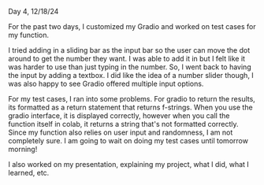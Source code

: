 Day 4, 12/18/24

For the past two days, I customized my Gradio and worked on test cases for my function. 

I tried adding in a sliding bar as the input bar so the user can move the dot around to get the number they want. I was able to add it in but I felt like it was harder 
to use than just typing in the number. So, I went back to having the input by adding a textbox. I did like the idea of a number slider though, I was also happy to see 
Gradio offered multiple input options. 

For my test cases, I ran into some problems. For gradio to return the results, its formatted as a return statement that returns f-strings. When you use the gradio 
interface, it is displayed correctly, however when you call the function itself in colab, it returns a string that's not formatted correctly. Since my function also relies
on user input and randomness, I am not completely sure. I am going to wait on doing my test cases until tomorrow morning! 

I also worked on my presentation, explaining my project, what I did, what I learned, etc.
